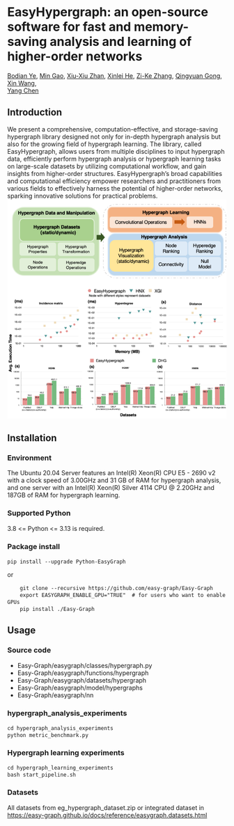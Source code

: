 # EasyHypergraph: an open-source software for fast and memory-saving analysis and learning of higher-order networks

[Bodian Ye](https://bdye.mysxl.cn/), [Min Gao](https://mgao97.github.io/), [Xiu-Xiu Zhan](https://scholar.google.com/citations?user=N6n_MhEAAAAJ&hl=zh-CN&oi=sra), [Xinlei He](https://xinleihe.github.io/), [Zi-Ke Zhang](https://scholar.google.com/citations?user=jtQ2xZMAAAAJ&hl=zh-CN&oi=ao), [Qingyuan Gong](https://gongqingyuan.wordpress.com/), [Xin Wang](https://scholar.google.com/citations?hl=zh-CN&user=qvpWjSsAAAAJ&view_op=list_works&sortby=pubdate), \
[Yang Chen](https://chenyang03.wordpress.com/)

## Introduction
We present a comprehensive, computation-effective, and storage-saving hypergraph library designed not only for in-depth hypergraph analysis but also for the growing field of hypergraph learning. The library, called EasyHypergraph, allows users from multiple disciplines to input hypergraph data, efficiently perform hypergraph
analysis or hypergraph learning tasks on large-scale datasets by utilizing computational workflow, and gain insights from higher-order structures. EasyHypergraph’s broad capabilities and computational efficiency empower researchers and practitioners from various fields to effectively harness the potential of higher-order networks,
sparking innovative solutions for practical problems.
![示例图片](function_dynamic_documentation.png)
 

## Installation

### Environment
The Ubuntu 20.04 Server features an Intel(R) Xeon(R) CPU E5 - 2690 v2 with a clock speed of 3.00GHz and 31 GB of RAM for hypergraph analysis, 
and one server with an Intel(R) Xeon(R) Silver 4114 CPU @ 2.20GHz and 187GB of RAM for hypergraph learning.  

### Supported Python
3.8 <= Python <= 3.13 is required.

### Package install
```
pip install --upgrade Python-EasyGraph
```
or
```
    git clone --recursive https://github.com/easy-graph/Easy-Graph
    export EASYGRAPH_ENABLE_GPU="TRUE"  # for users who want to enable GPUs
    pip install ./Easy-Graph
```

## Usage

### Source code

- Easy-Graph/easygraph/classes/hypergraph.py
- Easy-Graph/easygraph/functions/hypergraph
- Easy-Graph/easygraph/datasets/hypergraph
- Easy-Graph/easygraph/model/hypergraphs
- Easy-Graph/easygraph/nn

### hypergraph_analysis_experiments

```
cd hypergraph_analysis_experiments
python metric_benchmark.py
```


### Hypergraph learning experiments

```
cd hypergraph_learning_experiments
bash start_pipeline.sh
```


### Datasets
All datasets from eg_hypergraph_dataset.zip or integrated dataset in https://easy-graph.github.io/docs/reference/easygraph.datasets.html
